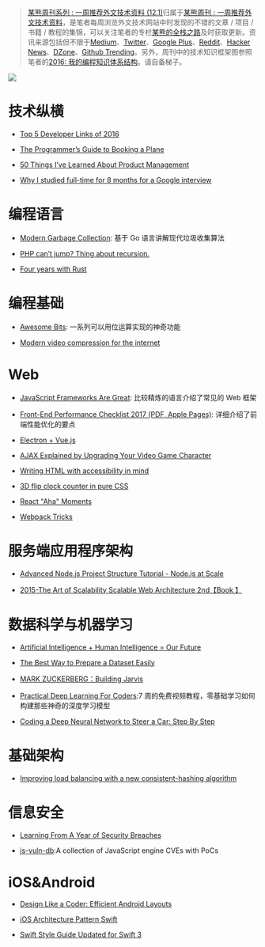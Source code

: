 ﻿> [某熊周刊系列 : 一周推荐外文技术资料 (12.1)](https://zhuanlan.zhihu.com/p/24516669?refer=wxyyxc1992)归属于[某熊周刊 : 一周推荐外文技术资料](https://github.com/wxyyxc1992/Coder-Knowledge-Graph/tree/master/Weekly)，是笔者每周浏览外文技术网站中时发现的不错的文章 / 项目 / 书籍 / 教程的集锦，可以关注笔者的专栏[某熊的全栈之路](https://zhuanlan.zhihu.com/wxyyxc1992)及时获取更新。资讯来源包括但不限于[Medium](https://medium.com/)、[Twitter](https://twitter.com/)、[Google Plus](https://plus.google.com/)、[Reddit](https://www.reddit.com/)、[Hacker News](https://news.ycombinator.com/)、[DZone](https://dzone.com/)、[Github Trending](https://github.com/trending)。另外，周刊中的技术知识框架图参照笔者的[2016: 我的编程知识体系结构](https://zhuanlan.zhihu.com/p/24476917?refer=wxyyxc1992)。请自备梯子。

![](https://coding.net/u/hoteam/p/Cache/git/raw/master/2016/12/3/1-rkMf9fzCr1uj-IFlUM709Q.jpeg)

# 技术纵横

* [Top 5 Developer Links of 2016](https://blog.devmastery.com/top-5-links-of-2016-for-developers-280b12575f47#.bqy6cmw1p)

* [The Programmer’s Guide to Booking a Plane](https://hackernoon.com/the-programmers-guide-to-booking-a-plane-11e37d610045#.ii8va4wdq)

* [50 Things I’ve Learned About Product Management](https://hackernoon.com/50-things-ive-learned-about-product-management-300cc67ca6ee#.5m6xadkqp)

* [Why I studied full-time for 8 months for a Google interview](https://medium.freecodecamp.com/why-i-studied-full-time-for-8-months-for-a-google-interview-cc662ce9bb13#.doksk6783)

# 编程语言

* [Modern Garbage Collection](https://medium.com/@octskyward/modern-garbage-collection-911ef4f8bd8e#.e8fq0wq0r): 基于 Go 语言讲解现代垃圾收集算法

* [PHP can’t jump? Thing about recursion.](http://brylkowski.com/php-cant-jump-thing-about-recursion/)

* [Four years with Rust](http://words.steveklabnik.com/four-years-with-rust)

# 编程基础

* [Awesome Bits](https://github.com/keonkim/awesome-bits?utm_source=mybridge&utm_medium=web&utm_campaign=read_more): 一系列可以用位运算实现的神奇功能

* [Modern video compression for the internet](https://github.com/xiph/daala?utm_source=mybridge&utm_medium=web&utm_campaign=read_more)

# Web

* [JavaScript Frameworks Are Great](https://medium.com/@mattburgess/javascript-frameworks-are-great-2df4a3f0b24d#.r0929pjws): 比较精炼的语言介绍了常见的 Web 框架

* [Front-End Performance Checklist 2017 (PDF, Apple Pages)](https://www.smashingmagazine.com/2016/12/front-end-performance-checklist-2017-pdf-pages/): 详细介绍了前端性能优化的要点

* [Electron + Vue.js](https://medium.com/@kswanie21/electron-vue-js-f6c40abeb625#.xfhnxxny1)

* [AJAX Explained by Upgrading Your Video Game Character](https://medium.freecodecamp.com/ajax-explained-by-upgrading-your-video-game-character-17d26305163c#.v8aaupyi3)

* [Writing HTML with accessibility in mind](https://medium.com/@matuzo/writing-html-with-accessibility-in-mind-a62026493412#.z87sefzdw)

* [3D flip clock counter in pure CSS](http://codepen.io/unframework/pen/LbaLvG/)

* [React "Aha" Moments](https://tylermcginnis.com/react-aha-moments/)

* [Webpack Tricks](https://github.com/rstacruz/webpack-tricks)

# 服务端应用程序架构

* [Advanced Node.js Project Structure Tutorial - Node.js at Scale](https://blog.risingstack.com/node-js-project-structure-tutorial-node-js-at-scale/)

* [2015-The Art of Scalability Scalable Web Architecture 2nd【Book 】](https://drive.wps.cn/view/l/b20c3798dd50419a92ec08769e56e06a)

# 数据科学与机器学习

* [Artificial Intelligence + Human Intelligence = Our Future](https://hackernoon.com/artificial-intelligence-human-intelligence-our-future-e1d8cbda8543#.ivhji0lo4)

* [The Best Way to Prepare a Dataset Easily](https://www.youtube.com/watch?v=0xVqLJe9_CY)

* [MARK ZUCKERBERG：Building Jarvis](https://www.facebook.com/notes/mark-zuckerberg/building-jarvis/10154361492931634?utm_source=mybridge&utm_medium=web&utm_campaign=read_more)

* [Practical Deep Learning For Coders](http://course.fast.ai/?utm_source=mybridge&utm_medium=web&utm_campaign=read_more):7 周的免费视频教程，零基础学习如何构建那些神奇的深度学习模型

* [Coding a Deep Neural Network to Steer a Car: Step By Step](https://medium.com/udacity/coding-a-deep-neural-network-to-steer-a-car-step-by-step-c075a12108e2#.awmvbdckj)

# 基础架构

* [Improving load balancing with a new consistent-hashing algorithm](https://medium.com/vimeo-engineering-blog/improving-load-balancing-with-a-new-consistent-hashing-algorithm-9f1bd75709ed#.va6mpmth6)

# 信息安全

* [Learning From A Year of Security Breaches](https://medium.com/starting-up-security/learning-from-a-year-of-security-breaches-ed036ea05d9b#.q15lihq8s)

* [js-vuln-db](https://github.com/tunz/js-vuln-db):A collection of JavaScript engine CVEs with PoCs

# iOS&Android

* [Design Like a Coder: Efficient Android Layouts](https://realm.io/news/gotocph-daniel-lew-efficient-android-layouts/)

* [iOS Architecture Pattern Swift](https://medium.com/@alejandrouribesnchez/ios-architecture-pattern-swift-52508d5411b#.cnmhvp4gw)

* [Swift Style Guide Updated for Swift 3](https://www.raywenderlich.com/148830/swift-style-guide-updated-for-swift-3?utm_source=mybridge&utm_medium=web&utm_campaign=read_more)
